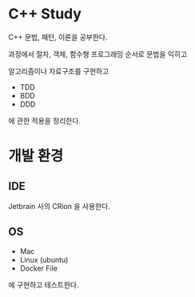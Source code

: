 # C++ Study
C++ 문법, 패턴, 이론을 공부한다.

과정에서 절차, 객체, 함수형 프로그래밍 순서로 문법을 익히고

알고리즘이나 자료구조를 구현하고 

- TDD 
- BDD 
- DDD 

에 관한 적용을 정리한다.

# 개발 환경

## IDE
Jetbrain 사의 CRion 을 사용한다.

## OS
- Mac
- Linux (ubuntu)
- Docker File

에 구현하고 테스트한다.
